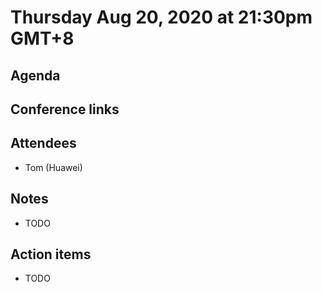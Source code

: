 # Thursday Aug 20, 2020 at 21:30pm GMT+8

## Agenda

## Conference links

## Attendees 
* Tom (Huawei)

## Notes
* TODO

## Action items
* TODO
